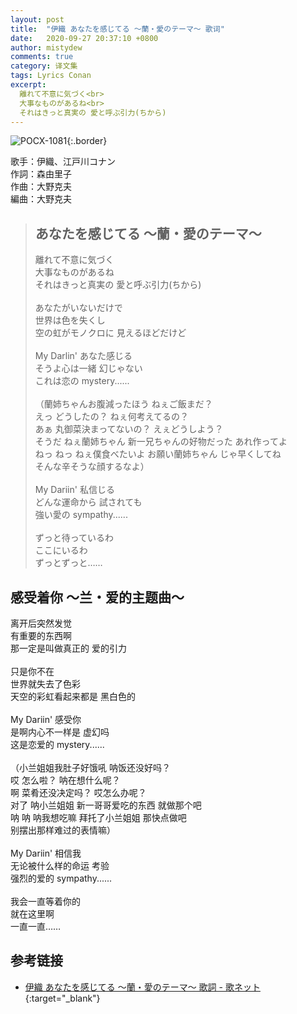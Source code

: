 ```yaml
---
layout: post
title:  "伊織 あなたを感じてる 〜蘭・愛のテーマ〜 歌词"
date:   2020-09-27 20:37:10 +0800
author: mistydew
comments: true
category: 译文集
tags: Lyrics Conan
excerpt:
  離れて不意に気づく<br>
  大事なものがあるね<br>
  それはきっと真実の 愛と呼ぶ引力(ちから)
---
```

![POCX-1081](https://www.generasia.com/w/images/5/58/IORI_BGI_A.jpg){:.border}

歌手：伊織、江戸川コナン<br>
作詞：森由里子<br>
作曲：大野克夫<br>
編曲：大野克夫

<blockquote class="original">
  <h2>あなたを感じてる 〜蘭・愛のテーマ〜</h2>
  <p>
    離れて不意に気づく<br>
    大事なものがあるね<br>
    それはきっと真実の 愛と呼ぶ引力(ちから)<br>
    <br>
    あなたがいないだけで<br>
    世界は色を失くし<br>
    空の虹がモノクロに 見えるほどだけど<br>
    <br>
    My Darlin' あなた感じる<br>
    そうよ心は一緒 幻じゃない<br>
    これは恋の mystery......<br>
    <br>
    （蘭姉ちゃんお腹減ったほう ねぇご飯まだ？<br>
    えっ どうしたの？ ねぇ何考えてるの？<br>
    あぁ 丸御菜決まってないの？ えぇどうしよう？<br>
    そうだ ねぇ蘭姉ちゃん 新一兄ちゃんの好物だった あれ作ってよ<br>
    ねっ ねっ ねぇ僕食べたいよ お願い蘭姉ちゃん じゃ早くしてね<br>
    そんな辛そうな顔するなよ）<br>
    <br>
    My Dariin' 私信じる<br>
    どんな運命から 試されても<br>
    強い愛の sympathy......<br>
    <br>
    ずっと待っているわ<br>
    ここにいるわ<br>
    ずっとずっと……
  </p>
</blockquote>

<div class="translation">
  <h2>感受着你 ～兰・爱的主题曲～</h2>
  <p>
    离开后突然发觉<br>
    有重要的东西啊<br>
    那一定是叫做真正的 爱的引力<br>
    <br>
    只是你不在<br>
    世界就失去了色彩<br>
    天空的彩虹看起来都是 黑白色的<br>
    <br>
    My Dariin' 感受你<br>
    是啊内心不一样是 虚幻吗<br>
    这是恋爱的 mystery......<br>
    <br>
    （小兰姐姐我肚子好饿吼 呐饭还没好吗？<br>
    哎 怎么啦？ 呐在想什么呢？<br>
    啊 菜肴还没决定吗？ 哎怎么办呢？<br>
    对了 呐小兰姐姐 新一哥哥爱吃的东西 就做那个吧<br>
    呐 呐 呐我想吃嘛 拜托了小兰姐姐 那快点做吧<br>
    别摆出那样难过的表情嘛）<br>
    <br>
    My Dariin' 相信我<br>
    无论被什么样的命运 考验<br>
    强烈的爱的 sympathy......<br>
    <br>
    我会一直等着你的<br>
    就在这里啊<br>
    一直一直……
  </p>
</div>

## 参考链接

* [伊織 あなたを感じてる 〜蘭・愛のテーマ〜 歌詞 - 歌ネット](https://www.uta-net.com/song/58238/){:target="_blank"}
